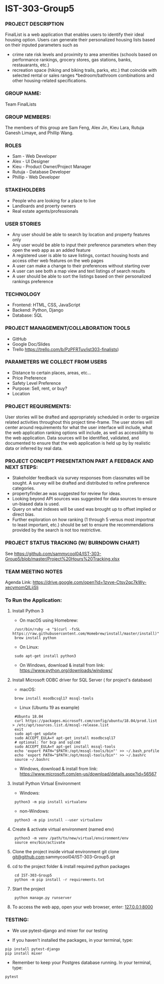 # IST-303-Group5


### PROJECT DESCRIPTION
FinalList is a web application that enables users to identify their ideal housing option. Users can generate their personalized housing lists based on their inputed parameters such as
* crime rate risk levels and proximity to area amenities (schools based on performance rankings, grocery stores,
gas stations, banks, restauarants, etc.)
* recreation space (hiking and biking trails, parks, etc.) that
coincide with selected rental or sales ranges
*bedroom/bathroom combinations and other housing-related 
specifications.

### GROUP NAME: 
Team FinalLists

### GROUP MEMBERS: 
The members of this group are Sam Feng, Alex Jin, Kieu Lara, Rutuja Ganesh Limaye, and Phillip Wang.

### ROLES
* Sam - Web Developer
* Alex - UI Designer
* Kieu - Product Owner/Project Manager
* Rutuja - Database Developer
* Phillip - Web Developer

### STAKEHOLDERS
* People who are looking for a place to live
* Landloards and proerty owners
* Real estate agents/professionals

### USER STORIES
* Any user should be able to search by location and property features only
* Any user would be able to input their preference parameters when they open the web app as an added feature 
* A registered user is able to save listings, contact housing hosts and access other web features on the web pages
* A user can make a change to their preferences without starting over
* A user can see both a map view and text listings of search results
* A user should be able to sort the listings based on their personalized rankings preference
   
### TECHNOLOGY
* Frontend: HTML, CSS, JavaScript
* Backend: Python, Django
* Database: SQL
 
### PROJECT MANAGEMENT/COLLABORATION TOOLS
* GitHub
* Google Doc/Slides
* Trello https://trello.com/b/PzPFRTuv/ist303-finalists)
 
### PARAMETERS WE COLLECT FROM USERS
* Distance to certain places, areas, etc...
* Price Preference
* Safety Level Preference
* Purpose: Sell, rent, or buy?
* Location

### PROJECT REQUIREMENTS:
User stories will be drafted and appropriately scheduled in order to organize related activities throughout
this project time-frame.  The user stories will center around requirements for what the user interface will 
include, what the web application ranking options will include, as well as accessiblity to the web application.
Data sources will be identified, validated, and documented to ensure that the web application is held up by 
by realistic data or inferred by real data.

### PROJECT CONCEPT PRESENTATION PART A FEEDBACK AND NEXT STEPS:
* Stakeholder feedback via survey responses from classmates will be sought. A survey will be drafted and distributed to 
  refine preference categories.
* propertyfinder.ae was suggested for review for ideas.
* Looking beyond API sources was suggested for data sources to ensure un-biased data is used.
* Query on what indexes will be used was brought up to offset implied or direct bias.
* Further exploration on how ranking (1 through 5 versus most importnat to least important, etc.) should be set to ensure
  the recommendations provided by the search is not too restrictive.

### PROJECT STATUS TRACKING (W/ BURNDOWN CHART)
See https://github.com/sammycool04/IST-303-Group5/blob/master/Project%20Hours%20Tracking.xlsx
  
### TEAM MEETING NOTES
Agenda Link: https://drive.google.com/open?id=1zvve-Ctsv2qc7kWy-xecymomQILijSlj


### To Run the Application:
1. Install Python 3
    - On macOS using Homebrew:
    ```shell script
     /usr/bin/ruby -e "$(curl -fsSL https://raw.githubusercontent.com/Homebrew/install/master/install)"
     brew install python
    ```
    - On Linux:
    ```shell script
     sudo apt-get install python3
    ```
    - On Windows, download & install from link:
    https://www.python.org/downloads/windows/
    

2. Install Microsoft ODBC driver for SQL Server ( for project's database)
    - macOS:
    ```shell script
     brew install msodbcsql17 mssql-tools
    ```
    - Linux (Ubuntu 19 as example)
    ```shell script
     #Ubuntu 18.04
     curl https://packages.microsoft.com/config/ubuntu/18.04/prod.list > /etc/apt/sources.list.d/mssql-release.list
     exit
     sudo apt-get update
     sudo ACCEPT_EULA=Y apt-get install msodbcsql17
     # optional: for bcp and sqlcmd
     sudo ACCEPT_EULA=Y apt-get install mssql-tools
     echo 'export PATH="$PATH:/opt/mssql-tools/bin"' >> ~/.bash_profile
     echo 'export PATH="$PATH:/opt/mssql-tools/bin"' >> ~/.bashrc
     source ~/.bashrc
    ```
    - Windows, download & install from link:
	https://www.microsoft.com/en-us/download/details.aspx?id=56567

3. Install Python Virtual Environment
    - Windows:
    ```shell script
     python3 -m pip install virtualenv
    ```
    - non-Windows:
    ```shell script
     python3 -m pip install --user virtualenv
    ```

4. Create & activate virtual environment (named env)
    ```shell script
     python3 -m venv /path/to/new/virtual/environment/env
     source env/bin/activate
    ```

5. Clone the project inside virtual environment
	git clone git@github.com:sammycool04/IST-303-Group5.git

6. cd to the project folder & install required python packages
    ```shell script
     cd IST-303-Group5
     python -m pip install -r requirements.txt
    ```

7. Start the project
    ```shell script
     python manage.py runserver
    ```
8. To access the web app, open your web browser, enter: 
    [127.0.0.1:8000](127.0.0.1:8000 "Finalists")
	



### TESTING:
* We use pytest-django and mixer for our testing
- If you haven't installed the packages, in your terminal, type:
```shell script
pip install pytest-django
pip install mixer
```
* Remember to keep your Postgres database running. In your terminal, type:
```
pytest
```

